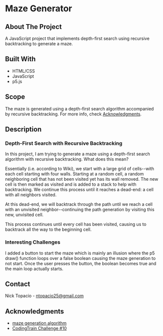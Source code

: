 # Maze Generator

## About The Project

A JavaScript project that implements depth-first search using recursive backtracking to generate a maze.

## Built With

- HTML/CSS
- JavaScript
- p5.js

## Scope

The maze is generated using a depth-first search algorithm accompanied by recursive backtracking. For more info, check [Acknowledgments](acknowledgments).

## Description

### Depth-First Search with Recursive Backtracking

In this project, I am trying to generate a maze using a depth-first search algorithm with recursive backtracking. What does this mean?

Essentially (i.e. according to Wiki), we start with a large grid of cells--with each cell starting with four walls. Starting at a random cell, a random neighboring cell that has not been visited yet has its wall removed. The new cell is then marked as visited and is added to a stack to help with backtracking. We continue this process until it reaches a dead-end: a cell with all neighbors visited.

At this dead-end, we will backtrack through the path until we reach a cell with an unvisited neighbor--continuing the path generation by visiting this new, unvisited cell.

This process continues until every cell has been visited, causing us to backtrack all the way to the beginning cell.

### Interesting Challenges

I added a button to start the maze which is mainly an illusion where the p5 draw() function loops over a false boolean causing the maze generation to not start. Once the user presses the button, the boolean becomes true and the main loop actually starts.

## Contact

Nick Topacio - ntopacio25@gmail.com

## Acknowledgments

- [maze generation algorithm](https://en.wikipedia.org/wiki/Maze_generation_algorithm)
- [CodingTrain Challenge #10](https://www.youtube.com/watch?v=HyK_Q5rrcr4&ab_channel=TheCodingTrain)
